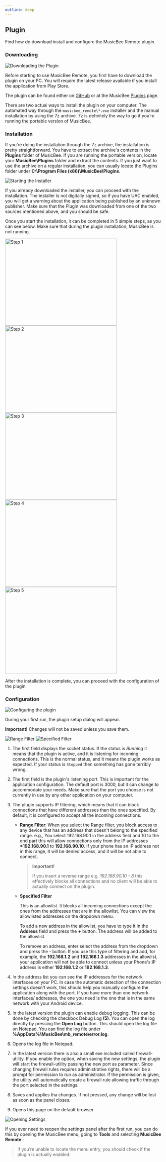 ```yaml
---
outline: deep
---
```


## Plugin

Find how do download install and configure the MusicBee Remote plugin.

### Downloading

![Downloading the Plugin](/img/help/plugin/01_downloading.webp)

Before starting to use MusicBee Remote, you first have to download the plugin on your PC.
You will require the latest release available if you install the application from Play
Store.

The plugin can be found either on [GitHub](https://github.com/kelsos/mbrc-plugin/releases)
or at the MusicBee [Plugins](http://getmusicbee.com/addons/plugins/75/musicbee-remote-plugin) page.

There are two actual ways to install the plugin on your computer. The automated way through
the `musicbee_remote\*.exe` installer and the manual installation by using the 7z archive.
7z is definitely the way to go if you’re running the portable version of MusicBee.

### Installation

If you’re doing the installation through the 7z archive,
the installation is pretty straightforward.
You have to extract the archive's contents in the **Plugins** folder of MusicBee.
If you are running the portable version, locate your **MusicBee\Plugins** folder
and extract the contents. If you just want to use the archive on a regular installation, you can
usually locate the Plugins folder under **C:\Program Files (x86)\MusicBee\Plugins**.

![Starting the Installer](/img/help/plugin/02_start_installer.webp)

If you already downloaded the installer, you can proceed with the installation.
The installer is not digitally signed, so if you have UAC enabled, you will
get a warning about the application being published by an unknown publisher.
Make sure that the Plugin was downloaded from one of the two sources
mentioned above, and you should be safe.

Once you start the installation, it can be completed in 5 simple steps, as you can see below.
Make sure that during the plugin installation, MusicBee is not running.

<img src="/img/help/plugin/03_installer_1.webp" alt="Step 1" height="280" width="360"/>
<img src="/img/help/plugin/04_installer_2.webp" alt="Step 2" height="280" width="360"/>
<img src="/img/help/plugin/05_installer_3.webp" alt="Step 3" height="280" width="360"/>
<img src="/img/help/plugin/06_installer_4.webp" alt="Step 4" height="280" width="360"/>
<img src="/img/help/plugin/07_installer_5.webp" alt="Step 5" height="280" width="360"/>

After the installation is complete, you can proceed with the configuration of the plugin

### Configuration

![Configuring the plugin](/img/help/plugin/08_first_run.webp 'Configuring the plugin')

During your first run, the plugin setup dialog will appear.

**Important!** Changes will not be saved unless you save them.

![Range Filter](/img/help/plugin/09_range_filter.webp 'Range Filter')
![Specified Filter](/img/help/plugin/10_specified_filter.webp 'Specified Filter')

1. The first field displays the socket status. If the status is
   _Running_ it means that the plugin is active, and it is listening for
   incoming connections. This is the normal status, and it means the plugin works as expected.
   If your status is `Stopped` then something has gone terribly wrong.

2. The first field is the plugin's listening port. This is important for the application
   configuration. The default port is 3000, but it can change to accommodate your needs.
   Make sure that the port you choose is not currently in use by any other application
   on your computer.

3. The plugin supports IP filtering, which means that it can block
   connections that have different addresses than the ones specified. By default,
   it is configured to accept all the incoming connections.
   - **Range Filter**: When you select the Range filter, you block access
     to any device that has an address that doesn't belong to the specified range.
     e.g., You select 192.168.90.1 in the address field and 10 to the end part
     this will allow connections only from the IP addresses **\*192.168.90.1** to **192.168.90.10**.
     If your phone has an IP address not in this range, it will be denied access, and it will be not able to connect.

     > **Important!**
     >
     > If you insert a reverse range e.g. _192.168.90.10 - 8_ this effectively blocks all connections and no client
     > will be able to actually connect on the plugin.

   - **Specified Filter**

     This is an allowlist.
     It blocks all incoming connections except the ones from the addresses that are in the allowlist.
     You can view the allowlisted addresses on the dropdown menu.

     To add a new address in the allowlist, you have to type it in the **Address** field and press the **+** button.
     The address will be added to the allowlist.

     To remove an address, enter select the address from the dropdown and press the **-** button.
     If you use this type of filtering and add, for example, the **192.168.1.2** and **192.168.1.3**
     addresses in the allowlist, your application will not be able to connect
     unless your Phone's IP address is either **192.168.1.2** or **192.168.1.3**.

4. In the address list you can see the IP addresses for the network interfaces on your PC.
   In case the automatic detection of the connection settings doesn't work, this should help you
   manually configure the application along with the port. If you have more
   than one network interfaces/ addresses, the one you need is the one that
   is in the same network with your Android device.

5. In the latest version the plugin can enable debug logging.
   This can be done by checking the checkbox Debug Log **(5)**.
   You can open the log directly by pressing the **Open Log** button.
   This should open the log file on Notepad.
   You can find the log file under **%AppData%\MusicBee\mb_remote\error.log**.

6. Opens the log file in Notepad.

7. In the latest version there is also a small exe included called firewall-utility. If you enable
   the option, when saving the new settings, the plugin will start the firewall-utility passing
   the new port as parameter.
   Since changing firewall rules requires administrative rights, there will
   be a prompt for permission to run as administrator. If the permission is given, the utility will
   automatically create a firewall rule allowing traffic through the port selected in the settings.

8. Saves and applies tha changes. If not pressed, any change will be lost as soon as the panel closes.

9. Opens this page on the default browser.

![Opening Settings](/img/help/plugin/11_opening_settings.webp 'Opening Settings')

If you ever need to reopen the settings panel after the first run, you can do this by
opening the MusicBee menu, going to **Tools** and selecting **MusicBee Remote**.:

> If you’re unable to locate the menu entry, you should check if the plugin
> is actually enabled.
